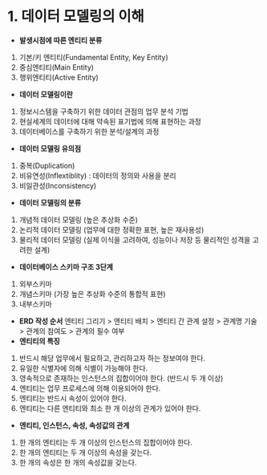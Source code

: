 # 1. 데이터 모델링의 이해
- <strong>발생시점에 따른 엔티티 분류</strong>
1. 기본/키 엔티티(Fundamental Entity, Key Entity)
2. 중심엔티티(Main Entity)
3. 행위엔티티(Active Entity)
- <strong>데이터 모델링이란</strong>
1. 정보시스템을 구축하기 위한 데이터 관점의 업무 분석 기법
2. 현실세계의 데이터에 대해 약속된 표기법에 의해 표현하는 과정
3. 데이터베이스를 구축하기 위한 분석/설계의 과정
- <strong>데이터 모델링 유의점</strong>
1. 중복(Duplication)
2. 비유연성(Inflextiblity) : 데이터의 정의와 사용을 분리
3. 비일관성(Inconsistency)
- <strong>데이터 모델링의 분류</strong>
1. 개념적 데이터 모델링 (높은 추상화 수준)
2. 논리적 데이터 모델링 (업무에 대한 정확한 표현, 높은 재사용성)
3. 물리적 데이터 모델링 (실제 이식을 고려하여, 성능이나 저장 등 물리적인 성격을 고려한 설계)
- <strong>데이터베이스 스키마 구조 3단계</strong>
1. 외부스키마
2. 개념스키마 (가장 높은 추상화 수준의 통합적 표현)
3. 내부스키마
- <strong>ERD 작성 순서</strong>
엔티티 그리기 > 엔티티 배치 > 엔티티 간 관계 설정 > 관계명 기술 > 관계의 참여도 > 관계의 필수 여부
- <strong>엔티티의 특징</strong>
1. 반드시 해당 업무에서 필요하고, 관리하고자 하는 정보여야 한다.
2. 유일한 식별자에 의해 식별이 가능해야 한다.
3. 영속적으로 존재하는 인스턴스의 집합이어야 한다. (반드시 두 개 이상)
4. 엔티티는 업무 프로세스에 의해 이용되어야 한다.
5. 엔티티는 반드시 속성이 있어야 한다.
6. 엔티티는 다른 엔티티와 최소 한 개 이상의 관계가 있어야 한다.
- <strong>엔티티, 인스턴스, 속성, 속성값의 관계</strong>
1. 한 개의 엔티티는 두 개 이상의 인스턴스의 집합이어야 한다.
2. 한 개의 엔티티는 두 개 이상의 속성을 갖는다.
3. 한 개의 속성은 한 개의 속성값을 갖는다.
